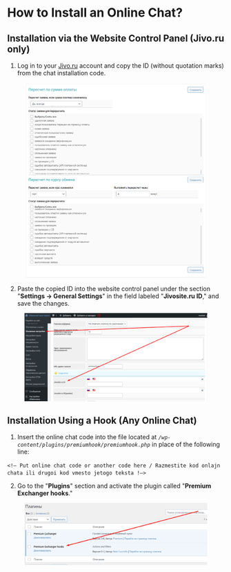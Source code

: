# How to Install an Online Chat?

## **Installation via the Website Control Panel (Jivo.ru only)**

1. Log in to your [Jivo.ru](https://www.jivo.ru/) account and copy the ID (without quotation marks) from the chat installation code.

<figure><img src="../../.gitbook/assets/image (1015).png" alt=""><figcaption></figcaption></figure>

2. Paste the copied ID into the website control panel under the section "**Settings → General Settings**" in the field labeled "**Jivosite.ru ID**," and save the changes.

<figure><img src="../../.gitbook/assets/Screenshot_28 (1).png" alt=""><figcaption></figcaption></figure>

## **Installation Using a Hook (Any Online Chat)**

1. Insert the online chat code into the file located at _`/wp-content/plugins/premiumhook/premiumhook.php`_ in place of the following line:

`<!— Put online chat code or another code here / Razmestite kod onlajn chata ili drugoi kod vmesto jetogo teksta !—>`

2. Go to the "**Plugins**" section and activate the plugin called "**Premium Exchanger hooks**."

<figure><img src="../../.gitbook/assets/Screenshot_29.png" alt=""><figcaption></figcaption></figure>